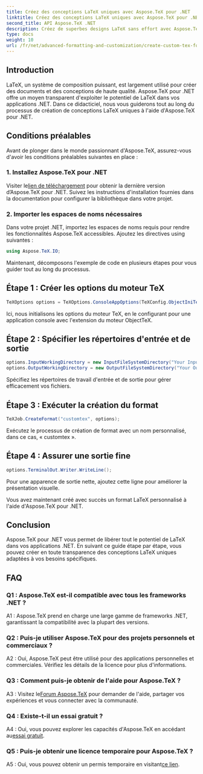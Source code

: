 ```yaml
---
title: Créez des conceptions LaTeX uniques avec Aspose.TeX pour .NET
linktitle: Créez des conceptions LaTeX uniques avec Aspose.TeX pour .NET
second_title: API Aspose.TeX .NET
description: Créez de superbes designs LaTeX sans effort avec Aspose.TeX pour .NET. Téléchargez-le maintenant pour une intégration transparente dans vos projets .NET.
type: docs
weight: 10
url: /fr/net/advanced-formatting-and-customization/create-custom-tex-formats/
---
```

## Introduction

LaTeX, un système de composition puissant, est largement utilisé pour créer des documents et des conceptions de haute qualité. Aspose.TeX pour .NET offre un moyen transparent d'exploiter le potentiel de LaTeX dans vos applications .NET. Dans ce didacticiel, nous vous guiderons tout au long du processus de création de conceptions LaTeX uniques à l'aide d'Aspose.TeX pour .NET.

## Conditions préalables

Avant de plonger dans le monde passionnant d'Aspose.TeX, assurez-vous d'avoir les conditions préalables suivantes en place :

### 1. Installez Aspose.TeX pour .NET

 Visiter le[lien de téléchargement](https://releases.aspose.com/tex/net/) pour obtenir la dernière version d’Aspose.TeX pour .NET. Suivez les instructions d'installation fournies dans la documentation pour configurer la bibliothèque dans votre projet.

### 2. Importer les espaces de noms nécessaires

Dans votre projet .NET, importez les espaces de noms requis pour rendre les fonctionnalités Aspose.TeX accessibles. Ajoutez les directives using suivantes :

```csharp
using Aspose.TeX.IO;
```

Maintenant, décomposons l'exemple de code en plusieurs étapes pour vous guider tout au long du processus.

## Étape 1 : Créer les options du moteur TeX

```csharp
TeXOptions options = TeXOptions.ConsoleAppOptions(TeXConfig.ObjectIniTeX);
```

Ici, nous initialisons les options du moteur TeX, en le configurant pour une application console avec l'extension du moteur ObjectTeX.

## Étape 2 : Spécifier les répertoires d'entrée et de sortie

```csharp
options.InputWorkingDirectory = new InputFileSystemDirectory("Your Input Directory");
options.OutputWorkingDirectory = new OutputFileSystemDirectory("Your Output Directory");
```

Spécifiez les répertoires de travail d'entrée et de sortie pour gérer efficacement vos fichiers.

## Étape 3 : Exécuter la création du format

```csharp
TeXJob.CreateFormat("customtex", options);
```

Exécutez le processus de création de format avec un nom personnalisé, dans ce cas, « customtex ».

## Étape 4 : Assurer une sortie fine

```csharp
options.TerminalOut.Writer.WriteLine();
```

Pour une apparence de sortie nette, ajoutez cette ligne pour améliorer la présentation visuelle.

Vous avez maintenant créé avec succès un format LaTeX personnalisé à l'aide d'Aspose.TeX pour .NET.

## Conclusion

Aspose.TeX pour .NET vous permet de libérer tout le potentiel de LaTeX dans vos applications .NET. En suivant ce guide étape par étape, vous pouvez créer en toute transparence des conceptions LaTeX uniques adaptées à vos besoins spécifiques.

## FAQ

### Q1 : Aspose.TeX est-il compatible avec tous les frameworks .NET ?

A1 : Aspose.TeX prend en charge une large gamme de frameworks .NET, garantissant la compatibilité avec la plupart des versions.

### Q2 : Puis-je utiliser Aspose.TeX pour des projets personnels et commerciaux ?

A2 : Oui, Aspose.TeX peut être utilisé pour des applications personnelles et commerciales. Vérifiez les détails de la licence pour plus d'informations.

### Q3 : Comment puis-je obtenir de l'aide pour Aspose.TeX ?

 A3 : Visitez le[Forum Aspose.TeX](https://forum.aspose.com/c/tex/47) pour demander de l'aide, partager vos expériences et vous connecter avec la communauté.

### Q4 : Existe-t-il un essai gratuit ?

 A4 : Oui, vous pouvez explorer les capacités d'Aspose.TeX en accédant au[essai gratuit](https://releases.aspose.com/).

### Q5 : Puis-je obtenir une licence temporaire pour Aspose.TeX ?

 A5 : Oui, vous pouvez obtenir un permis temporaire en visitant[ce lien](https://purchase.aspose.com/temporary-license/).